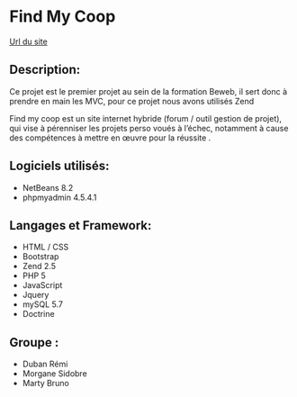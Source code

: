 # Find My Coop

[Url du site](https://fmc.brunomarty.fr)

## Description:  

Ce projet est le premier projet au sein de la formation Beweb, il sert donc à prendre en main les MVC, pour ce projet nous avons utilisés Zend

Find my coop est un site internet hybride (forum / outil gestion de projet), qui vise à pérenniser les projets perso voués à l’échec, notamment à cause des compétences à mettre en œuvre pour la réussite .



## Logiciels utilisés:  

- NetBeans 8.2
- phpmyadmin 4.5.4.1

## Langages et Framework:

- HTML / CSS
- Bootstrap
- Zend 2.5
- PHP 5
- JavaScript
- Jquery
- mySQL 5.7
- Doctrine

## Groupe :  

- Duban Rémi
- Morgane Sidobre
- Marty Bruno



